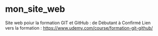 # mon_site_web
Site web poiur la formation GIT et GitHub : de Débutant à Confirmé
Lien vers la formation : https://www.udemy.com/course/formation-git-github/
